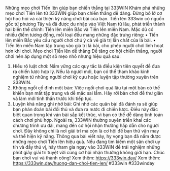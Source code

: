 Những mẹo chơi Tiến lên giúp bạn chiến thắng tại 333WIN
Khám phá những mẹo chơi Tiến lên từ 333WIN giúp bạn chiến thắng dễ dàng. Đừng bỏ lỡ cơ hội học hỏi và cải thiện kỹ năng chơi bài của bạn.
Tiến lên 333win có nguồn gốc từ phương Tây và đã được du nhập vào Việt Nam từ lâu, phát triển thành hai biến thể chính: Tiến lên miền Bắc và Tiến lên miền Nam. Mặc dù có nhiều điểm tương đồng, mỗi loại đều mang những đặc trưng riêng:
•	Tiến lên miền Bắc yêu cầu người chơi chú ý cả về giá trị lẫn chất của lá bài.
•	Tiến lên miền Nam tập trung vào giá trị lá bài, cho phép người chơi linh hoạt hơn khi chơi.
Mẹo chơi Tiến lên dễ thắng
Để tăng cơ hội chiến thắng, người chơi nên áp dụng một số mẹo nhỏ nhưng hiệu quả sau:
1. Hiểu rõ luật chơi: Nắm vững các quy tắc là điều kiện tiên quyết để đưa ra chiến lược hợp lý. Nếu là người mới, bạn có thể tham khảo kinh nghiệm từ những người chơi kỳ cựu hoặc luyện tập thường xuyên trên 333WIN.
2. Không ngồi cố định một bàn: Việc ngồi chơi quá lâu tại một bàn có thể khiến bạn mất tập trung và dễ mắc sai lầm. Hãy rời bàn chơi để thư giãn và làm mới tinh thần trước khi tiếp tục.
3. Luyện khả năng ghi nhớ bài: Ghi nhớ các quân bài đã đánh ra sẽ giúp bạn phán đoán bài đối thủ và đưa ra nước đi chiến lược. Điều này đặc biệt quan trọng khi ván bài sắp kết thúc, vì bạn có thể dễ dàng tính toán cách chơi phù hợp.
Ngoài ra, 333WIN thường xuyên triển khai các chương trình ưu đãi, mang đến cơ hội nhận thưởng hấp dẫn cho người chơi. Đây không chỉ là nơi giải trí mà còn là cơ hội để bạn thử vận may và thể hiện kỹ năng.
Thông qua bài viết này, hy vọng bạn đã nắm được những mẹo chơi Tiến lên hiệu quả. Nếu đang tìm kiếm một sân chơi uy tín và đầy thú vị, hãy tham gia ngay vào 333WIN để trải nghiệm những phút giây giải trí tuyệt vời cùng cơ hội nhận thưởng không giới hạn. Chúc bạn chơi vui và thành công!
Xem thêm: https://333win.day/
Xem thêm: https://333win.day/huong-dan-choi-tien-len/
#333win #333winday
